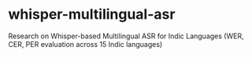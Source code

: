 # whisper-multilingual-asr
Research on Whisper-based Multilingual ASR for Indic Languages (WER, CER, PER evaluation across 15 Indic languages)
